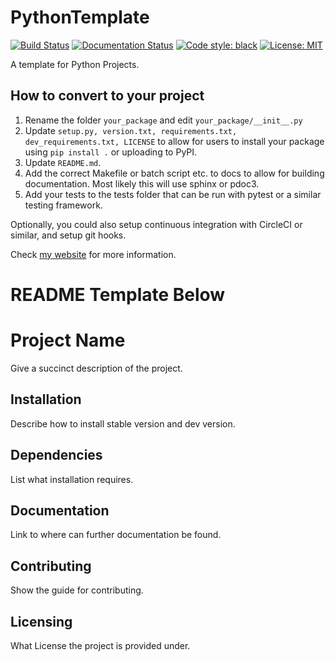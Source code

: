 # PythonTemplate
[![Build Status](https://travis-ci.com/seankmartin/PythonTemplate.svg?branch=master)](https://travis-ci.com/seankmartin/PythonTemplate)
[![Documentation Status](https://readthedocs.org/projects/pythontemplate/badge/?version=latest)](https://pythontemplate.readthedocs.io/en/latest/?badge=latest)
[![Code style: black](https://img.shields.io/badge/code%20style-black-000000.svg)](https://github.com/psf/black)
[![License: MIT](https://img.shields.io/badge/License-MIT-yellow.svg)](https://opensource.org/licenses/MIT)

A template for Python Projects.

## How to convert to your project
1. Rename the folder `your_package` and edit `your_package/__init__.py`
2. Update `setup.py, version.txt, requirements.txt, dev_requirements.txt, LICENSE` to allow for users to install your package using `pip install .` or uploading to PyPI.
3. Update `README.md`.
4. Add the correct Makefile or batch script etc. to docs to allow for building documentation. Most likely this will use sphinx or pdoc3.
5. Add your tests to the tests folder that can be run with pytest or a similar testing framework.

Optionally, you could also setup continuous integration with CircleCI or similar, and setup git hooks.

Check [my website](https://seankmartin.netlify.app/python/getting-your-code-out-there/#uploading-your-package-to-pypi) for more information.

# README Template Below

# Project Name
Give a succinct description of the project.

## Installation
Describe how to install stable version and dev version.

## Dependencies
List what installation requires.

## Documentation
Link to where can further documentation be found.

## Contributing
Show the guide for contributing.

## Licensing
What License the project is provided under.
